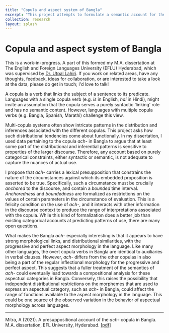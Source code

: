 ```yaml
---
title: "Copula and aspect system of Bangla"
excerpt: "This project attempts to formulate a semantic account for the distribution and inferences associated with the multi-copula system of Bengali, focusing on the copula verb *ach-* and its links to the progressive and perfect aspect morphology."
collection: research
layout: splash
---
```

Copula and aspect system of Bangla
==

This is a work-in-progress. A part of this formed my M.A. dissertation at The English and Foreign Languages University (EFLU) Hyderabad, which was supervised by [Dr. Utpal Lahiri](https://scholar.google.co.in/citations?user=xowc0GUAAAAJ&hl=en). If you work on related areas, have any thoughts, feedback, ideas for collaboration, or are interested to take a look at the data, please do get in touch; I'd love to talk!

A copula is a verb that links the subject of a sentence to its predicate. Languages with a single copula verb (e.g. *is* in English, *hai* in Hindi), might invite an assumption that the copula serves a purely syntactic ‘linking’ role and has no semantic content. However, languages with multiple copula verbs (e.g. Bangla, Spanish, Marathi) challenge this view.

Multi-copula systems often show intricate patterns in the distribution and inferences associated with the different copulas. This project asks how such distributional tendencies come about functionally. In my dissertation, I used data pertaining to the copula *ach-* in Bangla to argue that at least some part of the distributional and inferential patterns is sensitive to properties of the larger discourse. Therefore, any account based on purely categorical constraints, either syntactic or semantic, is not adequate to capture the nuances of actual use.

I propose that *ach-* carries a lexical presupposition that constrains the nature of the circumstances against which its embedded proposition is asserted to be true. Specifically, such a circumstance must be crucially *anchored* to the discourse, and contain a *bounded* time interval. *Anchoredness* and *boundedness* are formalized as restrictions on the values of certain parameters in the circumstance of evaluation. This is a felicity condition on the use of *ach-*, and it interacts with other information in the discourse context to produce the range of interpretations associated with the copula. While this kind of formalization does a better job than existing categorical accounts at predicting patterns of use, there are many open questions.

What makes the Bangla *ach-* especially interesting is that it appears to have strong morphological links, and distributional similarities, with the progressive and perfect aspect morphology in the language. Like many other languages, the overt copula verbs in Bangla are identical to auxiliaries in verbal clauses. However, *ach-* differs from the other copulas in also being a part of the regular inflectional morphology for the progressive and perfect aspect. This suggests that a fuller treatment of the semantics of *ach-* could eventually lead towards a compositional analysis for these aspectual categories in Bangla. Conversely, this raises the possibility that independent distributional restrictions on the morphemes that are used to express an aspectual category, such as *ach-* in Bangla, could affect the range of functions available to the aspect morphology in the language. This could be one source of the observed variation in the behavior of aspectual morphology across languages.

---

Mitra, A (2021). A presuppositional account of the *ach-* copula in Bangla. M.A. dissertation, EFL University, Hyderabad. [[pdf]]()




